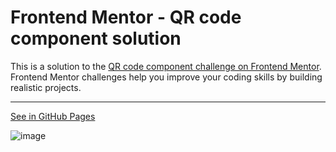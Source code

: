 # Frontend Mentor - QR code component solution

This is a solution to the [QR code component challenge on Frontend Mentor](https://www.frontendmentor.io/challenges/qr-code-component-iux_sIO_H). Frontend Mentor challenges help you improve your coding skills by building realistic projects.

---

[See in GitHub Pages](https://denisomarcuyottito.github.io/qr-code-component/)

![image](https://user-images.githubusercontent.com/75378049/159396925-926b1d76-5497-4999-a41c-c6b11ced1031.png)
